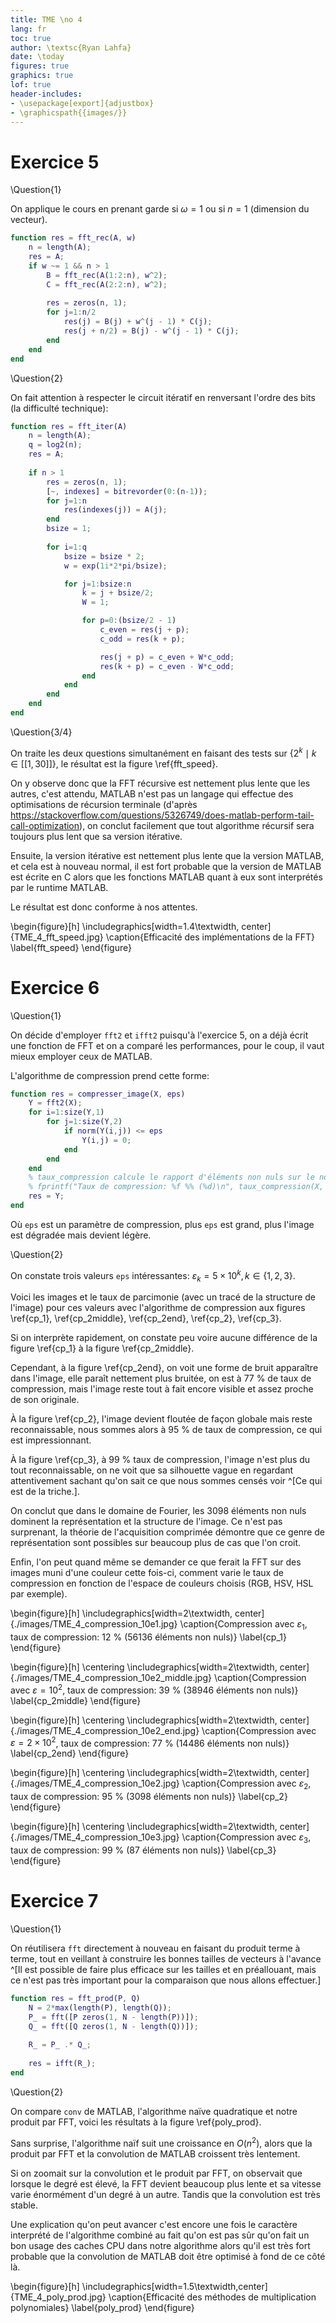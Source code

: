 ```yaml
---
title: TME \no 4
lang: fr
toc: true
author: \textsc{Ryan Lahfa}
date: \today
figures: true
graphics: true
lof: true
header-includes:
- \usepackage[export]{adjustbox}
- \graphicspath{{images/}}
---
```


# Exercice 5

\Question{1}

On applique le cours en prenant garde si $\omega = 1$ ou si $n = 1$ (dimension du vecteur).

```matlab
function res = fft_rec(A, w)
    n = length(A);
    res = A;
    if w ~= 1 && n > 1
        B = fft_rec(A(1:2:n), w^2);
        C = fft_rec(A(2:2:n), w^2);
        
        res = zeros(n, 1);
        for j=1:n/2
            res(j) = B(j) + w^(j - 1) * C(j);
            res(j + n/2) = B(j) - w^(j - 1) * C(j);
        end
    end
end
```

\Question{2}

On fait attention à respecter le circuit itératif en renversant l'ordre des bits (la difficulté technique):

```matlab
function res = fft_iter(A)
    n = length(A);
    q = log2(n);
    res = A;
    
    if n > 1
        res = zeros(n, 1);
        [~, indexes] = bitrevorder(0:(n-1));
        for j=1:n
            res(indexes(j)) = A(j);
        end
        bsize = 1;
        
        for i=1:q
            bsize = bsize * 2;
            w = exp(1i*2*pi/bsize);

            for j=1:bsize:n
                k = j + bsize/2;
                W = 1;

                for p=0:(bsize/2 - 1)
                    c_even = res(j + p);
                    c_odd = res(k + p);

                    res(j + p) = c_even + W*c_odd;
                    res(k + p) = c_even - W*c_odd;
                end
            end
        end
    end
end
```

\Question{3/4}

On traite les deux questions simultanément en faisant des tests sur $\{ 2^k \mid k \in [[1, 30]] \}$, le résultat est la figure \ref{fft_speed}.

On y observe donc que la FFT récursive est nettement plus lente que les autres, c'est attendu, MATLAB n'est pas un langage qui effectue des optimisations de récursion terminale (d'après <https://stackoverflow.com/questions/5326749/does-matlab-perform-tail-call-optimization>), on conclut facilement que tout algorithme récursif sera toujours plus lent que sa version itérative.

Ensuite, la version itérative est nettement plus lente que la version MATLAB, et cela est à nouveau normal, il est fort probable que la version de MATLAB est écrite en C alors que les fonctions MATLAB quant à eux sont interprétés par le runtime MATLAB.

Le résultat est donc conforme à nos attentes.

\begin{figure}[h]
\includegraphics[width=1.4\textwidth, center]{TME_4_fft_speed.jpg}
\caption{Efficacité des implémentations de la FFT}
\label{fft_speed}
\end{figure}


# Exercice 6

\Question{1}

On décide d'employer `fft2` et `ifft2` puisqu'à l'exercice 5, on a déjà écrit une fonction de FFT et on a comparé les performances, pour le coup, il vaut mieux employer ceux de MATLAB.

L'algorithme de compression prend cette forme:

```matlab
function res = compresser_image(X, eps)
    Y = fft2(X);
    for i=1:size(Y,1)
        for j=1:size(Y,2)
            if norm(Y(i,j)) <= eps
                Y(i,j) = 0;
            end
        end
    end
    % taux_compression calcule le rapport d'éléments non nuls sur le nombre d'éléments totaux présents dans la matrice.
    % fprintf("Taux de compression: %f %% (%d)\n", taux_compression(X, Y)*100, nnz(Y));
    res = Y;
end
```

Où `eps` est un paramètre de compression, plus `eps` est grand, plus l'image est dégradée mais devient légère.

\Question{2}

On constate trois valeurs `eps` intéressantes: $\varepsilon_k = 5 \times 10^k, k \in \{ 1, 2, 3 \}$.

Voici les images et le taux de parcimonie (avec un tracé de la structure de l'image) pour ces valeurs avec l'algorithme de compression aux figures \ref{cp_1}, \ref{cp_2middle}, \ref{cp_2end}, \ref{cp_2}, \ref{cp_3}.

Si on interprète rapidement, on constate peu voire aucune différence de la figure \ref{cp_1} à la figure \ref{cp_2middle}.

Cependant, à la figure \ref{cp_2end}, on voit une forme de bruit apparaître dans l'image, elle paraît nettement plus bruitée, on est à 77 \% de taux de compression, mais l'image reste tout à fait encore visible et assez proche de son originale.

À la figure \ref{cp_2}, l'image devient floutée de façon globale mais reste reconnaissable, nous sommes alors à 95 \% de taux de compression, ce qui est impressionnant.

À la figure \ref{cp_3}, à 99 \% taux de compression, l'image n'est plus du tout reconnaissable, on ne voit que sa silhouette vague en regardant attentivement sachant qu'on sait ce que nous sommes censés voir ^[Ce qui est de la triche.].

On conclut que dans le domaine de Fourier, les 3098 éléments non nuls dominent la représentation et la structure de l'image. Ce n'est pas surprenant, la théorie de l'acquisition comprimée démontre que ce genre de représentation sont possibles sur beaucoup plus de cas que l'on croit.

Enfin, l'on peut quand même se demander ce que ferait la FFT sur des images muni d'une couleur cette fois-ci, comment varie le taux de compression en fonction de l'espace de couleurs choisis (RGB, HSV, HSL par exemple).

\begin{figure}[h]
\includegraphics[width=2\textwidth, center]{./images/TME_4_compression_10e1.jpg}
\caption{Compression avec $\varepsilon_1$, taux de compression: 12 \% (56136 éléments non nuls)}
\label{cp_1}
\end{figure}

\begin{figure}[h]
\centering
\includegraphics[width=2\textwidth, center]{./images/TME_4_compression_10e2_middle.jpg}
\caption{Compression avec $\varepsilon = 10^2$, taux de compression: 39 \% (38946 éléments non nuls)}
\label{cp_2middle}
\end{figure}

\begin{figure}[h]
\centering
\includegraphics[width=2\textwidth, center]{./images/TME_4_compression_10e2_end.jpg}
\caption{Compression avec $\varepsilon = 2 \times 10^2$, taux de compression: 77 \% (14486 éléments non nuls)}
\label{cp_2end}
\end{figure}

\begin{figure}[h]
\centering
\includegraphics[width=2\textwidth, center]{./images/TME_4_compression_10e2.jpg}
\caption{Compression avec $\varepsilon_2$, taux de compression: 95 \% (3098 éléments non nuls)}
\label{cp_2}
\end{figure}

\begin{figure}[h]
\centering
\includegraphics[width=2\textwidth, center]{./images/TME_4_compression_10e3.jpg}
\caption{Compression avec $\varepsilon_3$, taux de compression: 99 \% (87 éléments non nuls)}
\label{cp_3}
\end{figure}

# Exercice 7

\Question{1}

On réutilisera `fft` directement à nouveau en faisant du produit terme à terme, tout en veillant à construire les bonnes tailles de vecteurs à l'avance ^[Il est possible de faire plus efficace sur les tailles et en préallouant, mais ce n'est pas très important pour la comparaison que nous allons effectuer.]

```matlab
function res = fft_prod(P, Q)
    N = 2*max(length(P), length(Q));
    P_ = fft([P zeros(1, N - length(P))]);
    Q_ = fft([Q zeros(1, N - length(Q))]);
    
    R_ = P_ .* Q_;
    
    res = ifft(R_);
end
```

\Question{2}

On compare `conv` de MATLAB, l'algorithme naïve quadratique et notre produit par FFT, voici les résultats à la figure \ref{poly_prod}.

Sans surprise, l'algorithme naïf suit une croissance en $O(n^2)$, alors que la produit par FFT et la convolution de MATLAB croissent très lentement.

Si on zoomait sur la convolution et le produit par FFT, on observait que lorsque le degré est élevé, la FFT devient beaucoup plus lente et sa vitesse varie énormément d'un degré à un autre.
Tandis que la convolution est très stable.

Une explication qu'on peut avancer c'est encore une fois le caractère interprété de l'algorithme combiné au fait qu'on est pas sûr qu'on fait un bon usage des caches CPU dans notre algorithme alors qu'il est très fort probable que la convolution de MATLAB doit être optimisé à fond de ce côté là.

\begin{figure}[h]
\includegraphics[width=1.5\textwidth,center]{TME_4_poly_prod.jpg}
\caption{Efficacité des méthodes de multiplication polynomiales}
\label{poly_prod}
\end{figure}
